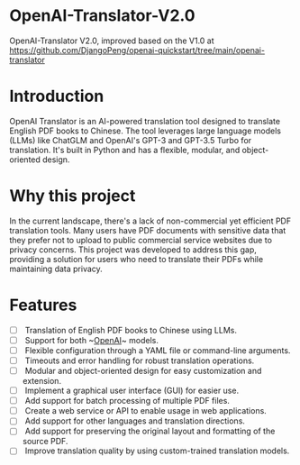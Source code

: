 # OpenAI-Translator-V2.0
OpenAI-Translator V2.0, improved based on the V1.0 at https://github.com/DjangoPeng/openai-quickstart/tree/main/openai-translator

# Introduction
OpenAI Translator is an AI-powered translation tool designed to translate English PDF books to Chinese. The tool leverages large language models (LLMs) like ChatGLM and OpenAI's GPT-3 and GPT-3.5 Turbo for translation. It's built in Python and has a flexible, modular, and object-oriented design.

# Why this project
In the current landscape, there's a lack of non-commercial yet efficient PDF translation tools. Many users have PDF documents with sensitive data that they prefer not to upload to public commercial service websites due to privacy concerns. This project was developed to address this gap, providing a solution for users who need to translate their PDFs while maintaining data privacy.

# Features
- [ ]  Translation of English PDF books to Chinese using LLMs.
- [ ]  Support for both ~[OpenAI](https://platform.openai.com/docs/models)~ models.
- [ ]  Flexible configuration through a YAML file or command-line arguments.
- [ ]  Timeouts and error handling for robust translation operations.
- [ ]  Modular and object-oriented design for easy customization and extension.
- [ ]  Implement a graphical user interface (GUI) for easier use.
- [ ]  Add support for batch processing of multiple PDF files.
- [ ]  Create a web service or API to enable usage in web applications.
- [ ]  Add support for other languages and translation directions.
- [ ]  Add support for preserving the original layout and formatting of the source PDF.
- [ ]  Improve translation quality by using custom-trained translation models.
